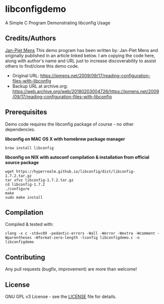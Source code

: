 
# libconfigdemo
A Simple C Program Demonstrating libconfig Usage
## Credits/Authors
[Jan-Piet Mens](https://jpmens.net/)
This demo program has been written by:	Jan-Piet Mens and originally  published in an article linked below. I am copying the code here, along with author's name and URL just to increase discoverability to assist others to find/clone this demo code.
 * Original URL: https://jpmens.net/2009/09/17/reading-configuration-files-with-libconfig
 * Backup URL at archive.org: https://web.archive.org/web/20180203004726/https://jpmens.net/2009/09/17/reading-configuration-files-with-libconfig
## Prerequisites
Demo code requires the libconfig package of course - no other dependencies.

**libconfig on MAC OS X with homebrew package manager**
```
brew install libconfig
```
**libconfig on NIX with autoconf compilation & installation from official source package**
```
wget https://hyperrealm.github.io/libconfig/dist/libconfig-1.7.2.tar.gz
tar xfvz libconfig-1.7.2.tar.gz
cd libconfig-1.7.2
./configure
make
sudo make install
```
## Compilation
Compiled & tested with:
```
clang -x c -std=c89 -pedantic-errors -Wall -Werror -Wextra -Wcomment -Wparentheses -Wformat-zero-length -lconfig libconfigdemo.c -o libconfigdemo
```
## Contributing
Any pull requests (bugfix, improvement) are more than welcome!
## License
GNU GPL v3 License - see the [LICENSE](LICENSE) file for details.

